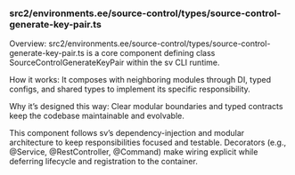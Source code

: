 ### src2/environments.ee/source-control/types/source-control-generate-key-pair.ts

Overview: src2/environments.ee/source-control/types/source-control-generate-key-pair.ts is a core component defining class SourceControlGenerateKeyPair within the sv CLI runtime.

How it works: It composes with neighboring modules through DI, typed configs, and shared types to implement its specific responsibility.

Why it’s designed this way: Clear modular boundaries and typed contracts keep the codebase maintainable and evolvable.

This component follows sv’s dependency-injection and modular architecture to keep responsibilities focused and testable. Decorators (e.g., @Service, @RestController, @Command) make wiring explicit while deferring lifecycle and registration to the container.
